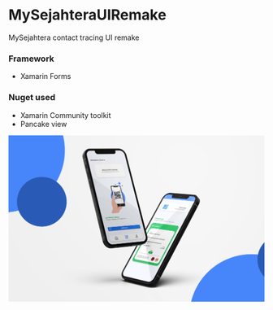 # MySejahteraUIRemake
 MySejahtera contact tracing UI remake

 ### Framework

- Xamarin Forms

### Nuget used

- Xamarin Community toolkit
- Pancake view

![](https://github.com/syazwan089/MySejahteraUIRemake/blob/main/MySejahteraRemakeUI.png?raw=true)
